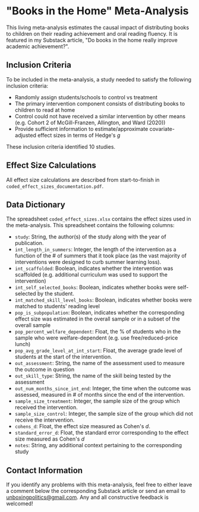 # "Books in the Home" Meta-Analysis

This living meta-analysis estimates the causal impact of distributing books to children on their reading achievement and oral reading fluency. It is featured in my Substack article, "Do books in the home really improve academic achievement?".

## Inclusion Criteria

To be included in the meta-analysis, a study needed to satisfy the following inclusion criteria:

-   Randomly assign students/schools to control vs treatment
-   The primary intervention component consists of distributing books to children to read at home
-   Control could not have received a similar intervention by other means (e.g. Cohort 2 of McGill-Franzen, Allington, and Ward (2020))
-   Provide sufficient information to estimate/approximate covariate-adjusted effect sizes in terms of Hedge's $g$

These inclusion criteria identified 10 studies.

## Effect Size Calculations

All effect size calculations are described from start-to-finish in `coded_effect_sizes_documentation.pdf`.

## Data Dictionary

The spreadsheet `coded_effect_sizes.xlsx` contains the effect sizes used in the meta-analysis. This spreadsheet contains the following columns:

-   `study`: String, the author(s) of the study along with the year of publication.
-   `int_length_in_summers`: Integer, the length of the intervention as a function of the \# of summers that it took place (as the vast majority of interventions were designed to curb summer learning loss).
-   `int_scaffolded`: Boolean, indicates whether the intervention was scaffolded (e.g. additional curriculum was used to support the intervention)
-   `int_self_selected_books`: Boolean, indicates whether books were self-selected by the student.
-   `int_matched_skill_level_books`: Boolean, indicates whether books were matched to students' reading level
-   `pop_is_subpopulation`: Boolean, indicates whether the corresponding effect size was estimated in the overall sample or in a subset of the overall sample
-   `pop_percent_welfare_dependent`: Float, the % of students who in the sample who were welfare-dependent (e.g. use free/reduced-price lunch)
-   `pop_avg_grade_level_at_int_start`: Float, the average grade level of students at the start of the intervention.
-   `out_assessment`: String, the name of the assessment used to measure the outcome in question
-   `out_skill_type`: String, the name of the skill being tested by the assessment
-   `out_num_months_since_int_end`: Integer, the time when the outcome was assessed, measured in \# of months since the end of the intervention.
-   `sample_size_treatment`: Integer, the sample size of the group which received the intervention.
-   `sample_size_control`: Integer, the sample size of the group which did not receive the intervention.
-   `cohens_d`: Float, the effect size measured as Cohen's $d$.
-   `standard_error_d`: Float, the standard error corresponding to the effect size measured as Cohen's $d$
-   `notes`: String, any additional context pertaining to the corresponding study

## Contact Information

If you identify any problems with this meta-analysis, feel free to either leave a comment below the corresponding Substack article or send an email to [unboxingpolitics\@gmail.com](mailto:unboxingpolitics@gmail.com). Any and all constructive feedback is welcomed!
